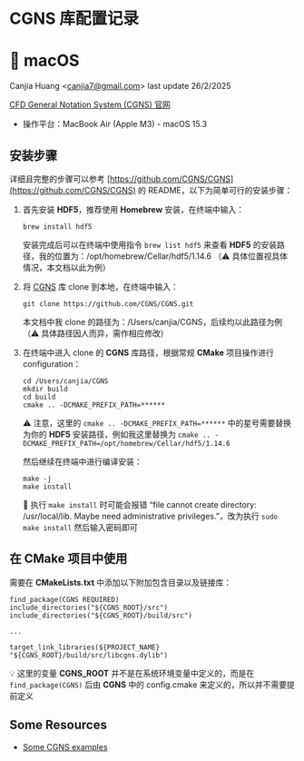 # CGNS 库配置记录

# :apple: macOS

Canjia Huang <<canjia7@gmail.com>> last update 26/2/2025

[CFD General Notation System (CGNS) 官网](https://cgns.github.io/index.html)

- 操作平台：MacBook Air (Apple M3) - macOS 15.3

## 安装步骤

详细且完整的步骤可以参考 [https://github.com/CGNS/CGNS](https://github.com/CGNS/CGNS) 的 README，以下为简单可行的安装步骤：

1. 首先安装 **HDF5**，推荐使用 **Homebrew** 安装，在终端中输入：
   
   ```
   brew install hdf5
   ```
   
   安装完成后可以在终端中使用指令 `brew list hdf5` 来查看 **HDF5** 的安装路径，我的位置为：/opt/homebrew/Cellar/hdf5/1.14.6 （:warning: 具体位置视具体情况，本文档以此为例）

2. 将 [CGNS](https://github.com/CGNS/CGNS) 库 clone 到本地，在终端中输入：
   
   ```
   git clone https://github.com/CGNS/CGNS.git
   ```

   本文档中我 clone 的路径为：/Users/canjia/CGNS，后续均以此路径为例（:warning: 具体路径因人而异，需作相应修改）

3. 在终端中进入 clone 的 **CGNS** 库路径，根据常规 **CMake** 项目操作进行 configuration：

    ```
    cd /Users/canjia/CGNS
    mkdir build
    cd build
    cmake .. -DCMAKE_PREFIX_PATH=******
    ```

    :warning: 注意，这里的 `cmake .. -DCMAKE_PREFIX_PATH=******` 中的星号需要替换为你的 **HDF5** 安装路径，例如我这里替换为 `cmake .. -DCMAKE_PREFIX_PATH=/opt/homebrew/Cellar/hdf5/1.14.6`

    然后继续在终端中进行编译安装：

    ```
    make -j
    make install
    ```

    :no_entry_sign: 执行 `make install` 时可能会报错 “file cannot create directory: /usr/local/lib.  Maybe need administrative
  privileges.”，改为执行 `sudo make install` 然后输入密码即可

## 在 CMake 项目中使用

需要在 **CMakeLists.txt** 中添加以下附加包含目录以及链接库：

```
find_package(CGNS REQUIRED)
include_directories("${CGNS_ROOT}/src")
include_directories("${CGNS_ROOT}/build/src")

...

target_link_libraries(${PROJECT_NAME} "${CGNS_ROOT}/build/src/libcgns.dylib")
```

:bulb: 这里的变量 **CGNS_ROOT** 并不是在系统环境变量中定义的，而是在 `find_package(CGNS)` 后由 **CGNS** 中的 config.cmake 来定义的，所以并不需要提前定义

## Some Resources

- [Some CGNS examples](https://cgns.github.io/current/examples.html)